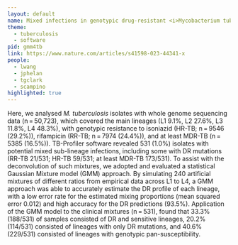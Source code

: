 ```yaml
---
layout: default
name: Mixed infections in genotypic drug-resistant <i>Mycobacterium tuberculosis</i> (GMM4TB)
theme: 
  - tuberculosis
  - software
pid: gmm4tb
link: https://www.nature.com/articles/s41598-023-44341-x
people:
  - lwang
  - jphelan
  - tgclark
  - scampino
highlighted: true
---
```



Here, we analysed <i>M. tuberculosis</i> isolates with whole genome sequencing data (n = 50,723), which covered the main lineages (L1 9.1%, L2 27.6%, L3 11.8%, L4 48.3%), with genotypic resistance to isoniazid (HR-TB; n = 9546 (29.2%)), rifampicin (RR-TB; n = 7974 (24.4%)), and at least MDR-TB (n = 5385 (16.5%)). TB-Profiler software revealed 531 (1.0%) isolates with potential mixed sub-lineage infections, including some with DR mutations (RR-TB 21/531; HR-TB 59/531; at least MDR-TB 173/531). To assist with the deconvolution of such mixtures, we adopted and evaluated a statistical Gaussian Mixture model (GMM) approach. By simulating 240 artificial mixtures of different ratios from empirical data across L1 to L4, a GMM approach was able to accurately estimate the DR profile of each lineage, with a low error rate for the estimated mixing proportions (mean squared error 0.012) and high accuracy for the DR predictions (93.5%). Application of the GMM model to the clinical mixtures (n = 531), found that 33.3% (188/531) of samples consisted of DR and sensitive lineages, 20.2% (114/531) consisted of lineages with only DR mutations, and 40.6% (229/531) consisted of lineages with genotypic pan-susceptibility.